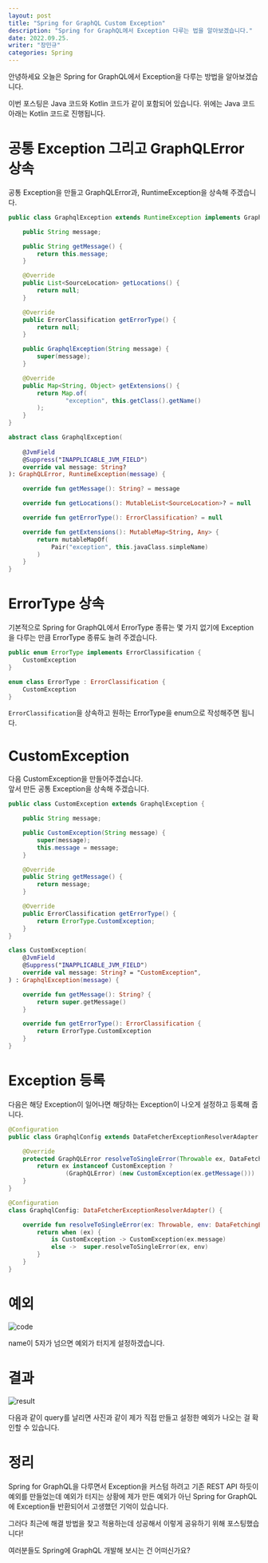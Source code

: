 ```yaml
---
layout: post
title: "Spring for GraphQL Custom Exception"
description: "Spring for GraphQL에서 Exception 다루는 법을 알아보겠습니다."
date: 2022.09.25.
writer: "장민규"
categories: Spring
---
```


안녕하세요 오늘은 Spring for GraphQL에서 Exception을 다루는 방법을 알아보겠습니다.

이번 포스팅은 Java 코드와 Kotlin 코드가 같이 포함되어 있습니다.
위에는 Java 코드 아래는 Kotlin 코드로 진행됩니다.

# 공통 Exception 그리고 GraphQLError 상속

공통 Exception을 만들고 GraphQLError과, RuntimeException을 상속해 주겠습니다.

```java
public class GraphqlException extends RuntimeException implements GraphQLError {

    public String message;

    public String getMessage() {
        return this.message;
    }

    @Override
    public List<SourceLocation> getLocations() {
        return null;
    }

    @Override
    public ErrorClassification getErrorType() {
        return null;
    }

    public GraphqlException(String message) {
        super(message);
    }

    @Override
    public Map<String, Object> getExtensions() {
        return Map.of(
                "exception", this.getClass().getName()
        );
    }
}
```

```kotlin
abstract class GraphqlException(
    
    @JvmField
    @Suppress("INAPPLICABLE_JVM_FIELD")
    override val message: String?
): GraphQLError, RuntimeException(message) {

    override fun getMessage(): String? = message

    override fun getLocations(): MutableList<SourceLocation>? = null

    override fun getErrorType(): ErrorClassification? = null

    override fun getExtensions(): MutableMap<String, Any> {
        return mutableMapOf(
            Pair("exception", this.javaClass.simpleName)
        )
    }
}
```

# ErrorType 상속

기본적으로 Spring for GraphQL에서 ErrorType 종류는 몇 가지 없기에 Exception을 다루는 만큼
ErrorType 종류도 늘려 주겠습니다.   

```java
public enum ErrorType implements ErrorClassification {
    CustomException
}
```

```kotlin
enum class ErrorType : ErrorClassification {
    CustomException
}
```
``ErrorClassification``을 상속하고 원하는 ErrorType을 enum으로 작성해주면 됩니다.

# CustomException

다음 CustomException을 만들어주겠습니다.    
앞서 만든 공통 Exception을 상속해 주겠습니다.

```java
public class CustomException extends GraphqlException {

    public String message;

    public CustomException(String message) {
        super(message);
        this.message = message;
    }

    @Override
    public String getMessage() {
        return message;
    }

    @Override
    public ErrorClassification getErrorType() {
        return ErrorType.CustomException;
    }
}
```
```kotlin
class CustomException(
    @JvmField
    @Suppress("INAPPLICABLE_JVM_FIELD")
    override val message: String? = "CustomException",
) : GraphqlException(message) {

    override fun getMessage(): String? {
        return super.getMessage()
    }

    override fun getErrorType(): ErrorClassification {
        return ErrorType.CustomException
    }
}
```

# Exception 등록

다음은 해당 Exception이 일어나면 해당하는 Exception이 나오게 설정하고 등록해 줍니다.

```java
@Configuration
public class GraphqlConfig extends DataFetcherExceptionResolverAdapter {

    @Override
    protected GraphQLError resolveToSingleError(Throwable ex, DataFetchingEnvironment env) {
        return ex instanceof CustomException ?
                (GraphQLError) (new CustomException(ex.getMessage())) : super.resolveToSingleError(ex, env);
    }
}
```
```kotlin
@Configuration
class GraphqlConfig: DataFetcherExceptionResolverAdapter() {

    override fun resolveToSingleError(ex: Throwable, env: DataFetchingEnvironment): GraphQLError? {
        return when (ex) {
            is CustomException -> CustomException(ex.message)
            else ->  super.resolveToSingleError(ex, env)
        }
    }
}
```

# 예외 

![code](/images/2022-09-25-Spring-GraphQL-Custom-Exception/1.PNG)

name이 5자가 넘으면 예외가 터지게 설정하겠습니다.


# 결과

![result](/images/2022-09-25-Spring-GraphQL-Custom-Exception/2.PNG)

다음과 같이 query를 날리면 사진과 같이 제가 직접 만들고 설정한 예외가 나오는 걸 확인할 수 있습니다.

# 정리

Spring for GraphQL을 다루면서 Exception을 커스텀 하려고 기존 REST API 하듯이 예외를 만들었는데
예외가 터지는 상황에 제가 만든 예외가 아닌 Spring for GraphQL에 Exception들 반환되어서 고생했던 기억이 있습니다.

그러다 최근에 해결 방법을 찾고 적용하는데 성공해서 이렇게 공유하기 위해 포스팅했습니다!

여러분들도 Spring에 GraphQL 개발해 보시는 건 어떠신가요?